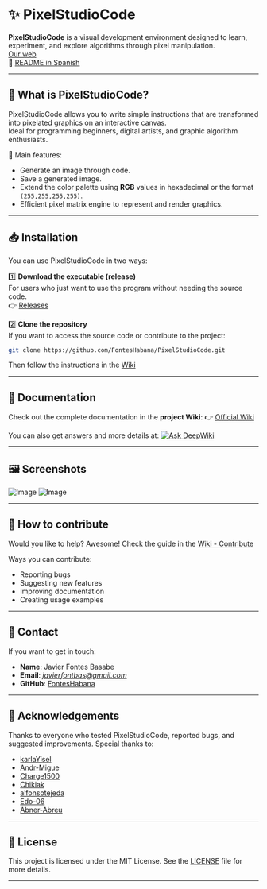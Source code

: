 

# ✨ PixelStudioCode

**PixelStudioCode** is a visual development environment designed to learn, experiment, and explore algorithms through pixel manipulation.
<br>
[Our web](https://fonteshabana.github.io/Pixel_WallE_docs/)
<br>
🔗 [README in Spanish](README.md)

---

## 🚀 What is PixelStudioCode?

PixelStudioCode allows you to write simple instructions that are transformed into pixelated graphics on an interactive canvas.  
Ideal for programming beginners, digital artists, and graphic algorithm enthusiasts.

📌 Main features:
- Generate an image through code.
- Save a generated image.
- Extend the color palette using **RGB** values in hexadecimal or the format `(255,255,255,255)`.
- Efficient pixel matrix engine to represent and render graphics.

---

## 📥 Installation

You can use PixelStudioCode in two ways:

1️⃣ **Download the executable (release)**  
For users who just want to use the program without needing the source code.  
👉 [Releases](https://github.com/FontesHabana/PixelStudioCode/releases)

2️⃣ **Clone the repository**  
If you want to access the source code or contribute to the project:
```bash
git clone https://github.com/FontesHabana/PixelStudioCode.git
````

Then follow the instructions in the [Wiki](https://github.com/FontesHabana/PixelStudioCode/wiki/enInstallation)

---

## 📖 Documentation

Check out the complete documentation in the **project Wiki**:
👉 [Official Wiki](https://github.com/FontesHabana/PixelStudioCode/wiki)

You can also get answers and more details at:
[![Ask DeepWiki](https://deepwiki.com/badge.svg)](https://deepwiki.com/FontesHabana/PixelStudioCode)

---

## 🖼️ Screenshots

![Image](https://github.com/user-attachments/assets/6dd845f2-d58e-4b6d-bfba-edaafda7a6ae)
![Image](https://github.com/user-attachments/assets/4c50cfa8-8c61-4540-a846-5066ea8238b5)

---

## 🤝 How to contribute

Would you like to help? Awesome!
Check the guide in the [Wiki - Contribute](https://github.com/FontesHabana/PixelStudioCode/wiki/enContribute)

Ways you can contribute:

* Reporting bugs
* Suggesting new features
* Improving documentation
* Creating usage examples

---

## 💬 Contact

If you want to get in touch:

* **Name**: Javier Fontes Basabe
* **Email**: *[javierfontbas@gmail.com](mailto:javierfontbas@gmail.com)*
* **GitHub**: [FontesHabana](https://github.com/FontesHabana)

---

## 🙏 Acknowledgements

Thanks to everyone who tested PixelStudioCode, reported bugs, and suggested improvements. Special thanks to:

* [karlaYisel](https://github.com/karlaYisel)
* [Andr-Migue](https://github.com/andr-migue)
* [Charge1500](https://github.com/Charge1500)
* [Chikiak](https://github.com/Chikiak)
* [alfonsotejeda](https://github.com/alfonsotejeda)
* [Edo-06](https://github.com/Edo-06)
* [Abner-Abreu](https://github.com/Abner-Abreu)

---

## 📝 License

This project is licensed under the MIT License.
See the [LICENSE](LICENSE) file for more details.

---

